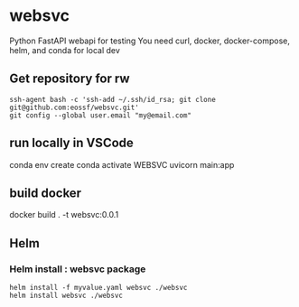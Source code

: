 # websvc
Python FastAPI webapi for testing
You need curl, docker, docker-compose, helm, and conda for local dev

## Get repository for rw
````
ssh-agent bash -c 'ssh-add ~/.ssh/id_rsa; git clone git@github.com:eossf/websvc.git'
git config --global user.email "my@email.com"
````

## run locally in VSCode
conda env create
conda activate WEBSVC 
uvicorn main:app

## build docker
docker build . -t websvc:0.0.1

## Helm

### Helm install : websvc package
````
helm install -f myvalue.yaml websvc ./websvc 
helm install websvc ./websvc 
````